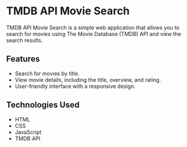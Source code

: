# TMDB API Movie Search

TMDB API Movie Search is a simple web application that allows you to search for movies using The Movie Database (TMDB) API and view the search results.

## Features

- Search for movies by title.
- View movie details, including the title, overview, and rating.
- User-friendly interface with a responsive design.

## Technologies Used

- HTML
- CSS
- JavaScript
- TMDB API
